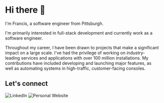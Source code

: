 # Hi there 👋

I'm Francis, a software engineer from Pittsburgh.

I'm primarily interested in full-stack development and currently work as a software engineer.

Throughout my career, I have been drawn to projects that make a significant impact on a large scale. I've had the privilege of working on industry-leading services and applications with over 100 million installations. My contributions have included developing and launching major features, as well as automating systems in high-traffic, customer-facing consoles.

## Let's connect

<p align="left">
  <a href="https://www.linkedin.com/in/francis360/" target="_blank" style="text-decoration: none;">
    <img src="https://img.shields.io/badge/LINKEDIN-0A66C2?style=for-the-badge&logo=linkedin&logoColor=white" alt="LinkedIn">
  <a href="[https://medium.com/@francis220](https://sergefrancis.com/)" target="_blank" style="text-decoration: none;">
    <img src="https://img.shields.io/badge/PERSONAL WEBSITE-000000?style=for-the-badge&logo=medium&logoColor=white" alt="Personal Website">
  </a>
</p>

